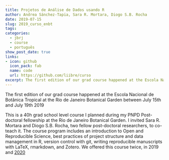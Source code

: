 ```yaml
---
title: Projetos de Análise de Dados usando R
author: Andrea Sánchez-Tapia, Sara R. Mortara, Diogo S.B. Rocha
date: 2019-07-15
slug: 2019_curso_enbt
tags:
categories:
  - jbrj
  - course
  - português
show_post_date: true
links:
- icon: github
  icon_pack: fab
  name: code
  url: https://github.com/liibre/curso
excerpt: The first edition of our grad course happened at the Escola Nacional de Botânica Tropical at the Rio de Janeiro Botanical Garden between July 15th and July 19th 2019
---
```


The first edition of our grad course happened at the Escola Nacional de Botânica Tropical at the Rio de Janeiro Botanical Garden between July 15th and July 19th 2019

This is a 40h grad school level course I planned during my PNPD Post-doctoral fellowship at the Rio de Janeiro Botanical Garden. I invited Sara R. Mortara and Diogo S.B. Rocha, two fellow post-doctoral researchers, to co-teach it. The course program includes an introduction to Open and Reproducible Science, best practices of project structure and data management in R, version control with git, writing reproducible manuscripts with LaTeX, rmarkdown, and Zotero. We offered this course twice, in 2019 and [2020](/course/2020_curso_enbt)
